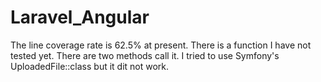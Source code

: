 # Laravel_Angular

The line coverage rate is 62.5% at present. There is a function I have not tested yet. There are two methods call it.
I tried to use Symfony's UploadedFile::class but it dit not work.
